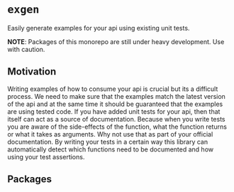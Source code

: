 # `exgen`

Easily generate examples for your api using existing unit tests.

**NOTE**: Packages of this monorepo are still under heavy development. Use with caution.

## Motivation

Writing examples of how to consume your api is crucial but its a difficult process. We need to make sure that the examples match the latest version of the api and at the same time it should be guaranteed that the examples are using tested code. If you have added unit tests for your api, then that itself can act as a source of documentation. Because when you write tests you are aware of the side-effects of the function, what the function returns or what it takes as arguments. Why not use that as part of your official documentation. By writing your tests in a certain way this library can automatically detect which functions need to be documented and how using your test assertions.

## Packages
